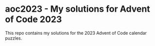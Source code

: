 # aoc2023 - My solutions for Advent of Code 2023


This repo contains my solutions for the 2023 Advent of Code calendar puzzles.  

